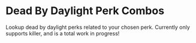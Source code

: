# Dead By Daylight Perk Combos

Lookup dead by daylight perks related to your chosen perk. Currently only supports killer, and is a total work in progress!